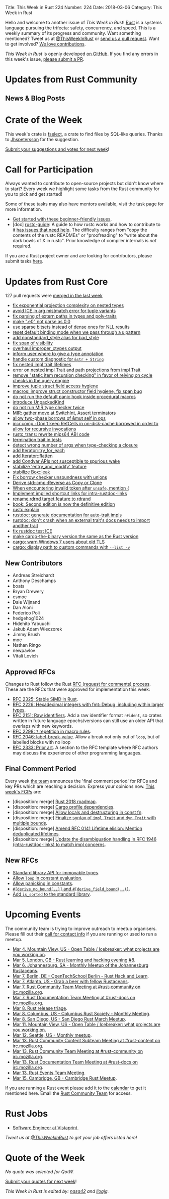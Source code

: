 Title: This Week in Rust 224
Number: 224
Date: 2018-03-06
Category: This Week in Rust

Hello and welcome to another issue of *This Week in Rust*!
[Rust](http://rust-lang.org) is a systems language pursuing the trifecta: safety, concurrency, and speed.
This is a weekly summary of its progress and community.
Want something mentioned? Tweet us at [@ThisWeekInRust](https://twitter.com/ThisWeekInRust) or [send us a pull request](https://github.com/cmr/this-week-in-rust).
Want to get involved? [We love contributions](https://github.com/rust-lang/rust/blob/master/CONTRIBUTING.md).

*This Week in Rust* is openly developed [on GitHub](https://github.com/cmr/this-week-in-rust).
If you find any errors in this week's issue, [please submit a PR](https://github.com/cmr/this-week-in-rust/pulls).

# Updates from Rust Community

## News & Blog Posts

# Crate of the Week

This week's crate is [fselect](https://github.com/jhspetersson/fselect), a crate to find files by SQL-like queries. Thanks to [Jhspetersson](https://users.rust-lang.org/u/jhspetersson) for the suggestion.

[Submit your suggestions and votes for next week][submit_crate]!

[submit_crate]: https://users.rust-lang.org/t/crate-of-the-week/2704

# Call for Participation

Always wanted to contribute to open-source projects but didn't know where to start?
Every week we highlight some tasks from the Rust community for you to pick and get started!

Some of these tasks may also have mentors available, visit the task page for more information.

* [Get started with these beginner-friendly issues](https://www.rustaceans.org/findwork/starters).
* [doc] [rustc-guide](https://github.com/rust-lang-nursery/rustc-guide): A guide to how rustc works and how to contribute to it [has issues that need help](https://github.com/rust-lang-nursery/rustc-guide/issues?q=is%3Aissue+is%3Aopen+label%3A%22help+wanted%22). The difficulty ranges from "copy the contents of the rustc READMEs" or "proofreading" to "write about the dark bowls of X in rustc". Prior knowledge of compiler internals is _not_ required.

If you are a Rust project owner and are looking for contributors, please submit tasks [here][guidelines].

[guidelines]: https://users.rust-lang.org/t/twir-call-for-participation/4821

# Updates from Rust Core

127 pull requests were [merged in the last week][merged]

[merged]: https://github.com/search?q=is%3Apr+org%3Arust-lang+is%3Amerged+merged%3A2017-02-19..2018-02-26

* [fix exponential projection complexity on nested types](https://github.com/rust-lang/rust/pull/48296)
* [avoid ICE in arg mistmatch error for tuple variants](https://github.com/rust-lang/rust/pull/48246)
* [fix parsing of extern paths in types and poly-traits](https://github.com/rust-lang/rust/pull/48441)
* [make ".e0" not parse as 0.0](https://github.com/rust-lang/rust/pull/48235)
* [use sparse bitsets instead of dense ones for NLL results](https://github.com/rust-lang/rust/pull/48245)
* [reset default binding mode when we pass through a `&` pattern](https://github.com/rust-lang/rust/pull/48448)
* [add nonstandard_style alias for bad_style](https://github.com/rust-lang/rust/pull/48386)
* [fix span of visibility](https://github.com/rust-lang/rust/pull/47799)
* [overhaul improper_ctypes output](https://github.com/rust-lang/rust/pull/48221)
* [inform user where to give a type annotation](https://github.com/rust-lang/rust/pull/48198)
* [handle custom diagnostic for `&str + String`](https://github.com/rust-lang/rust/pull/48392)
* [fix nested impl trait lifetimes](https://github.com/rust-lang/rust/pull/48072)
* [error on nested impl Trait and path projections from impl Trait](https://github.com/rust-lang/rust/pull/48084)
* [remove "static item recursion checking" in favor of relying on cycle checks in the query engine](https://github.com/rust-lang/rust/pull/47987)
* [improve tuple struct field access hygiene](https://github.com/rust-lang/rust/pull/48083)
* [macros: improve struct constructor field hygiene, fix span bug](https://github.com/rust-lang/rust/pull/48082)
* [do not run the default panic hook inside procedural macros](https://github.com/rust-lang/rust/pull/47933)
* [introduce UnpackedKind](https://github.com/rust-lang/rust/pull/48452)
* [do not run MIR type checker twice](https://github.com/rust-lang/rust/pull/48061)
* [MIR: gather move at SwitchInt, Assert terminators](https://github.com/rust-lang/rust/pull/48232)
* [allow two-phase borrows of &mut self in ops](https://github.com/rust-lang/rust/pull/48197)
* [incr.comp.: Don't keep RefCells in on-disk-cache borrowed in order to allow for recursive invocations](https://github.com/rust-lang/rust/pull/48185)
* [rustc_trans: rewrite mips64 ABI code](https://github.com/rust-lang/rust/pull/47964)
* [termination trait in tests](https://github.com/rust-lang/rust/pull/48143)
* [detect wrong number of args when type-checking a closure](https://github.com/rust-lang/rust/pull/48123)
* [add Iterator::try_for_each](https://github.com/rust-lang/rust/pull/48157)
* [add Iterator::flatten](https://github.com/rust-lang/rust/pull/48115)
* [add Condvar APIs not susceptible to spurious wake](https://github.com/rust-lang/rust/pull/47970)
* [stabilize 'entry_and_modify' feature](https://github.com/rust-lang/rust/pull/48166)
* [stabilize Box::leak](https://github.com/rust-lang/rust/pull/48110)
* [Fix borrow checker unsoundness with unions](https://github.com/rust-lang/rust/pull/47689)
* [Derive std::cmp::Reverse as Copy or Clone](https://github.com/rust-lang/rust/pull/47379)
* [When encountering invalid token after `unsafe`, mention `{`](https://github.com/rust-lang/rust/pull/48356)
* [Implement implied shortcut links for intra-rustdoc-links](https://github.com/rust-lang/rust/pull/48335)
* [rename rdrnd target feature to rdrand](https://github.com/rust-lang/rust/pull/48369)
* [book: Second edition is now the definitive edition](https://github.com/rust-lang/book/pull/1180)
* [rustc explain](https://github.com/rust-lang/rust/pull/48337)
* [rustdoc: generate documentation for auto-trait impls](https://github.com/rust-lang/rust/pull/47833)
* [rustdoc: don't crash when an external trait's docs needs to import another trait](https://github.com/rust-lang/rust/pull/48415)
* [fix rustdoc test ICE](https://github.com/rust-lang/rust/pull/48382)
* [make cargo-the-binary version the same as the Rust version](https://github.com/rust-lang/cargo/pull/5083)
* [cargo: warn Windows 7 users about old TLS](https://github.com/rust-lang/cargo/pull/5069)
* [cargo: display path to custom commands with `--list -v`](https://github.com/rust-lang/cargo/pull/5041)

## New Contributors

* Andreas Streichardt
* Anthony Deschamps
* boats
* Bryan Drewery
* csmoe
* Dale Wijnand
* Dan Aloni
* Federico Poli
* hedgehog1024
* Hidehito Yabuuchi
* Jakub Adam Wieczorek
* Jimmy Brush
* moe
* Nathan Ringo
* newpavlov
* Vitali Lovich

## Approved RFCs

Changes to Rust follow the Rust [RFC (request for comments)
process](https://github.com/rust-lang/rfcs#rust-rfcs). These
are the RFCs that were approved for implementation this week:

* [RFC 2325: Stable SIMD in Rust](https://github.com/rust-lang/rfcs/pull/2325).
* [RFC 2226: Hexadecimal integers with fmt::Debug, including within larger types](https://github.com/rust-lang/rfcs/pull/2226).
* [RFC 2151: Raw identifiers](https://github.com/rust-lang/rfcs/pull/2151). Add a raw identifier format `r#ident`, so crates written in future language epochs/versions can still use an older API that overlaps with new keywords.
* [RFC 2298: `?` repetition in macro rules](https://github.com/rust-lang/rfcs/pull/2298).
* [RFC 2046: label-break-value](https://github.com/rust-lang/rfcs/pull/2046). Allow a break not only out of `loop`, but of labelled blocks with no loop
* [RFC 2333: Prior art](https://github.com/rust-lang/rfcs/pull/2333). A section to the RFC template where RFC authors may discuss the experience of other programming languages.


## Final Comment Period

Every week [the team](https://www.rust-lang.org/team.html) announces the
'final comment period' for RFCs and key PRs which are reaching a
decision. Express your opinions now. [This week's FCPs][fcp] are:

[fcp]: https://github.com/rust-lang/rfcs/labels/final-comment-period

* [disposition: merge] [Rust 2018 roadmap](https://github.com/rust-lang/rfcs/pull/2314).
* [disposition: merge] [Cargo profile dependencies](https://github.com/rust-lang/rfcs/pull/2282).
* [disposition: merge] [Allow locals and destructuring in const fn](https://github.com/rust-lang/rfcs/pull/2341).
* [disposition: merge] [Finalize syntax of `impl Trait` and `dyn Trait` with multiple bounds](https://github.com/rust-lang/rfcs/pull/2250).
* [disposition: merge] [Amend RFC 0141 Lifetime elision: Mention deduplicated lifetimes](https://github.com/rust-lang/rfcs/pull/2330).
* [disposition: merge] [Update the disambiguation handling in RFC 1946 (intra-rustdoc-links) to match impl concerns](https://github.com/rust-lang/rfcs/pull/2285).

## New RFCs

* [Standard library API for immovable types](https://github.com/rust-lang/rfcs/pull/2349).
* [Allow `loop` in constant evaluation](https://github.com/rust-lang/rfcs/pull/2344).
* [Allow panicking in constants](https://github.com/rust-lang/rfcs/pull/2345).
* [`#[derive_no_bound(..)]` and `#[derive_field_bound(..)]`](https://github.com/rust-lang/rfcs/pull/2353).
* [Add `is_sorted` to the standard library](https://github.com/rust-lang/rfcs/pull/2351).

# Upcoming Events

The community team is trying to improve outreach to meetup organisers. Please fill out their [call for contact info](https://docs.google.com/forms/d/e/1FAIpQLSf52YXGhqBaHtCXtVna4iHYMK7IQaTqUW6V-ztsZC8C2TBInQ/viewform) if you are running or used to run a meetup.

* [Mar  4. Mountain View, US - Open Table / Icebreaker: what projects are you working on](https://www.meetup.com/Rust-Dev-in-Mountain-View/events/glnfcpyxfbgb/).
* [Mar  5. London, GB - Rust learning and hacking evening #8](https://www.meetup.com/Rust-London-User-Group/events/247286584/).
* [Mar  6. Johannesburg, SA - Monthly Meetup of the Johannesburg Rustaceans](https://www.meetup.com/Johannesburg-Rust-Meetup/events/cpblrnyxfbjb/).
* [Mar  7. Berlin, DE - OpenTechSchool Berlin - Rust Hack and Learn](https://www.meetup.com/opentechschool-berlin/events/krnczlyxfbkb/).
* [Mar  7. Atlanta, US - Grab a beer with fellow Rustaceans](https://www.meetup.com/Rust-ATL/events/rhvgrmyxfbkb/).
* [Mar  7. Rust Community Team Meeting at #rust-community on irc.mozilla.org](https://chat.mibbit.com/?server=irc.mozilla.org&channel=%23rust-community).
* [Mar  7. Rust Documentation Team Meeting at #rust-docs on irc.mozilla.org](https://chat.mibbit.com/?server=irc.mozilla.org&channel=%23rust-docs).
* [Mar  8. Rust release triage](https://internals.rust-lang.org/t/release-cycle-triage-proposal/3544).
* [Mar  8. Columbus, US - Columbus Rust Society - Monthly Meeting](https://www.meetup.com/columbus-rs/events/czcwhlyxfblb/).
* [Mar  8. San Diego, US - San Diego Rust March Meetup](https://www.meetup.com/San-Diego-Rust/events/248229805/).
* [Mar 11. Mountain View, US - Open Table / Icebreaker: what projects are you working on](https://www.meetup.com/Rust-Dev-in-Mountain-View/events/glnfcpyxfbpb/).
* [Mar 12. Seattle, US - Monthly meetup](https://www.meetup.com/Seattle-Rust-Meetup/events/hztzcpyxfbqb/).
* [Mar 13. Rust Community Content Subteam Meeting at #rust-content on irc.mozilla.org](https://chat.mibbit.com/?server=irc.mozilla.org&channel=%23rust-content).
* [Mar 13. Rust Community Team Meeting at #rust-community on irc.mozilla.org](https://chat.mibbit.com/?server=irc.mozilla.org&channel=%23rust-community).
* [Mar 13. Rust Documentation Team Meeting at #rust-docs on irc.mozilla.org](https://chat.mibbit.com/?server=irc.mozilla.org&channel=%23rust-docs).
* [Mar 13. Rust Events Team Meeting](https://t.me/joinchat/EkKINhHCgZ9llzvPidOssA).
* [Mar 15. Cambridge, GB - Cambridge Rust Meetup](https://www.meetup.com/Cambridge-Rust-Meetup/events/fmwshpyxfbtb/).

If you are running a Rust event please add it to the [calendar] to get
it mentioned here. Email the [Rust Community Team][community] for access.

[calendar]: https://www.google.com/calendar/embed?src=apd9vmbc22egenmtu5l6c5jbfc%40group.calendar.google.com
[community]: mailto:community-team@rust-lang.org

# Rust Jobs

* [Software Engineer at Vistaprint](https://careers.vistaprint.com/job-description/?id=23901).

*Tweet us at [@ThisWeekInRust](https://twitter.com/ThisWeekInRust) to get your job offers listed here!*

# Quote of the Week

*No quote was selected for QotW.*

[Submit your quotes for next week][submit]!

[submit]: http://users.rust-lang.org/t/twir-quote-of-the-week/328

*This Week in Rust is edited by: [nasa42](https://github.com/nasa42) and [llogiq](https://github.com/llogiq).*
